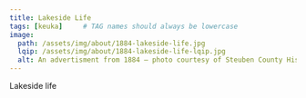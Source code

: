 ```yaml
---
title: Lakeside Life
tags: [keuka]     # TAG names should always be lowercase
image:
  path: /assets/img/about/1884-lakeside-life.jpg
  lqip: /assets/img/about/1884-lakeside-life-lqip.jpg
  alt: An advertisment from 1884 — photo courtesy of Steuben County Historical Society — Kirk House, Director  
---
```

Lakeside life